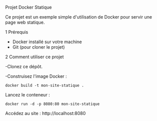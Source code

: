 Projet Docker Statique

Ce projet est un exemple simple d'utilisation de Docker pour servir une page web statique.

1 Prérequis

- Docker installé sur votre machine
- Git (pour cloner le projet)

2 Comment utiliser ce projet

-Clonez ce dépôt.

-Construisez l'image Docker :

    docker build -t mon-site-statique .

Lancez le conteneur :

    docker run -d -p 8080:80 mon-site-statique

Accédez au site :
    http://localhost:8080

